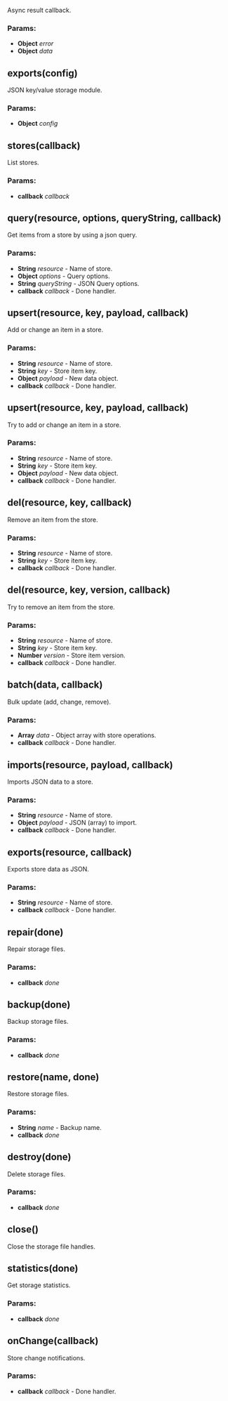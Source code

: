 

<!-- Start lib/store.module.js -->

Async result callback.

### Params:

* **Object** *error* 
* **Object** *data* 

## exports(config)

JSON key/value storage module.

### Params:

* **Object** *config* 

## stores(callback)

List stores.

### Params:

* **callback** *callback* 

## query(resource, options, queryString, callback)

Get items from a store by using a json query.

### Params:

* **String** *resource* - Name of store.
* **Object** *options* - Query options.
* **String** *queryString* - JSON Query options.
* **callback** *callback* - Done handler.

## upsert(resource, key, payload, callback)

Add or change an item in a store.

### Params:

* **String** *resource* - Name of store.
* **String** *key* - Store item key.
* **Object** *payload* - New data object.
* **callback** *callback* - Done handler.

## upsert(resource, key, payload, callback)

Try to add or change an item in a store.

### Params:

* **String** *resource* - Name of store.
* **String** *key* - Store item key.
* **Object** *payload* - New data object.
* **callback** *callback* - Done handler.

## del(resource, key, callback)

Remove an item from the store.

### Params:

* **String** *resource* - Name of store.
* **String** *key* - Store item key.
* **callback** *callback* - Done handler.

## del(resource, key, version, callback)

Try to remove an item from the store.

### Params:

* **String** *resource* - Name of store.
* **String** *key* - Store item key.
* **Number** *version* - Store item version.
* **callback** *callback* - Done handler.

## batch(data, callback)

Bulk update (add, change, remove).

### Params:

* **Array** *data* - Object array with store operations.
* **callback** *callback* - Done handler.

## imports(resource, payload, callback)

Imports JSON data to a store.

### Params:

* **String** *resource* - Name of store.
* **Object** *payload* - JSON (array) to import.
* **callback** *callback* - Done handler.

## exports(resource, callback)

Exports store data as JSON.

### Params:

* **String** *resource* - Name of store.
* **callback** *callback* - Done handler.

## repair(done)

Repair storage files.

### Params:

* **callback** *done* 

## backup(done)

Backup storage files.

### Params:

* **callback** *done* 

## restore(name, done)

Restore storage files.

### Params:

* **String** *name* - Backup name.
* **callback** *done* 

## destroy(done)

Delete storage files.

### Params:

* **callback** *done* 

## close()

Close the storage file handles.

## statistics(done)

Get storage statistics.

### Params:

* **callback** *done* 

## onChange(callback)

Store change notifications.

### Params:

* **callback** *callback* - Done handler.

<!-- End lib/store.module.js -->

